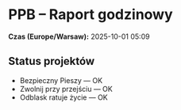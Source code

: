 # PPB – Raport godzinowy
**Czas (Europe/Warsaw):** 2025-10-01 05:09

## Status projektów
- Bezpieczny Pieszy — OK
- Zwolnij przy przejściu — OK
- Odblask ratuje życie — OK

